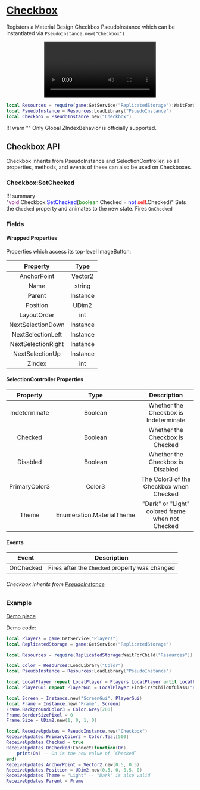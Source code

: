 # [Checkbox](https://github.com/RoStrap/RoStrapUI/blob/master/Checkbox.lua)

Registers a Material Design Checkbox PseudoInstance which can be instantiated via `PseudoInstance.new("Checkbox")`

<div align="center">
	<video autoplay loop>
	<source src="../../../assets/videos/Checkboxes.mp4" type="video/mp4">
	</source>
	</video>
</div>

```lua
local Resources = require(game:GetService("ReplicatedStorage"):WaitForChild("Resources"))
local PsuedoInstance = Resources:LoadLibrary("PsuedoInstance")
local Checkbox = PseudoInstance.new("Checkbox")
```

!!! warn ""
	Only Global ZIndexBehavior is officially supported.

## Checkbox API

Checkbox inherits from PseudoInstance and SelectionController, so all properties, methods, and events of these can also be used on Checkboxes.

### Checkbox:SetChecked

!!! summary "<span style="color:purple;">void</span>&nbsp;Checkbox&colon;<span style="color:blue;">SetChecked</span>&lpar;<span style="color:green;">boolean</span>&nbsp;Checked&nbsp;&equals;&nbsp;<span style="color:blue;">not</span>&nbsp;<span style="color:red;">self</span>&period;Checked&rpar;"
Sets the `Checked` property and animates to the new state. Fires `OnChecked`

### Fields

#### Wrapped Properties

Properties which access its top-level ImageButton:

|      Property      |   Type   |
| :----------------: | :------: |
|    AnchorPoint     | Vector2  |
|        Name        |  string  |
|       Parent       | Instance |
|      Position      |  UDim2   |
|    LayoutOrder     |   int    |
| NextSelectionDown  | Instance |
| NextSelectionLeft  | Instance |
| NextSelectionRight | Instance |
|  NextSelectionUp   | Instance |
|       ZIndex       |   int    |

#### SelectionController Properties

|   Property    |           Type            |                   Description                    |
| :-----------: | :-----------------------: | :----------------------------------------------: |
| Indeterminate |          Boolean          |      Whether the Checkbox is Indeterminate       |
|    Checked    |          Boolean          |         Whether the Checkbox is Checked          |
|   Disabled    |          Boolean          |         Whether the Checkbox is Disabled         |
| PrimaryColor3 |          Color3           |     The Color3 of the Checkbox when Checked      |
|     Theme     | Enumeration.MaterialTheme | "Dark" or "Light" colored frame when not Checked |

#### Events

|   Event   |                  Description                   |
| :-------: | :--------------------------------------------: |
| OnChecked | Fires after the `Checked` property was changed |

###### Checkbox inherits from [PseudoInstance](https://rostrap.github.io/Libraries/Classes/PseudoInstance/#pseudoinstance-api)

### Example

[Demo place]("../../assets/demos/Checkbox.rbxl")

Demo code:

```lua
local Players = game:GetService("Players")
local ReplicatedStorage = game:GetService("ReplicatedStorage")

local Resources = require(ReplicatedStorage:WaitForChild("Resources"))

local Color = Resources:LoadLibrary("Color")
local PseudoInstance = Resources:LoadLibrary("PseudoInstance")

local LocalPlayer repeat LocalPlayer = Players.LocalPlayer until LocalPlayer or not wait()
local PlayerGui repeat PlayerGui = LocalPlayer:FindFirstChildOfClass("PlayerGui") until PlayerGui or not wait()

local Screen = Instance.new("ScreenGui", PlayerGui)
local Frame = Instance.new("Frame", Screen)
Frame.BackgroundColor3 = Color.Grey[200]
Frame.BorderSizePixel = 0
Frame.Size = UDim2.new(1, 0, 1, 0)

local ReceiveUpdates = PseudoInstance.new("Checkbox")
ReceiveUpdates.PrimaryColor3 = Color.Teal[500]
ReceiveUpdates.Checked = true
ReceiveUpdates.OnChecked:Connect(function(On)
	print(On) -- On is the new value of `Checked`
end)
ReceiveUpdates.AnchorPoint = Vector2.new(0.5, 0.5)
ReceiveUpdates.Position = UDim2.new(0.5, 0, 0.5, 0)
ReceiveUpdates.Theme = "Light" -- "Dark" is also valid
ReceiveUpdates.Parent = Frame
```
